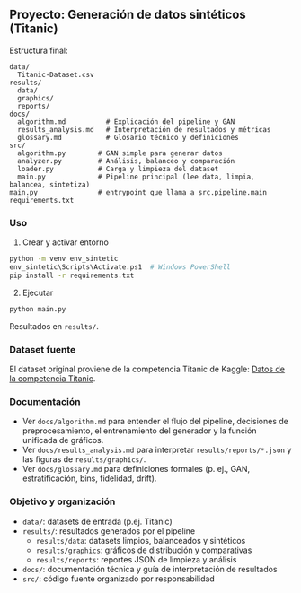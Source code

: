 ## Proyecto: Generación de datos sintéticos (Titanic)

Estructura final:

```
data/
  Titanic-Dataset.csv
results/
  data/
  graphics/
  reports/
docs/
  algorithm.md          # Explicación del pipeline y GAN
  results_analysis.md   # Interpretación de resultados y métricas
  glossary.md           # Glosario técnico y definiciones
src/
  algorithm.py        # GAN simple para generar datos
  analyzer.py         # Análisis, balanceo y comparación
  loader.py           # Carga y limpieza del dataset
  main.py             # Pipeline principal (lee data, limpia, balancea, sintetiza)
main.py               # entrypoint que llama a src.pipeline.main
requirements.txt
```

### Uso

1. Crear y activar entorno

```bash
python -m venv env_sintetic
env_sintetic\Scripts\Activate.ps1  # Windows PowerShell
pip install -r requirements.txt
```

2. Ejecutar

```bash
python main.py
```

Resultados en `results/`.

### Dataset fuente

El dataset original proviene de la competencia Titanic de Kaggle: [Datos de la competencia Titanic](https://www.kaggle.com/competitions/titanic/data).

### Documentación

- Ver `docs/algorithm.md` para entender el flujo del pipeline, decisiones de preprocesamiento, el entrenamiento del generador y la función unificada de gráficos.
- Ver `docs/results_analysis.md` para interpretar `results/reports/*.json` y las figuras de `results/graphics/`.
- Ver `docs/glossary.md` para definiciones formales (p. ej., GAN, estratificación, bins, fidelidad, drift).

### Objetivo y organización

- `data/`: datasets de entrada (p.ej. Titanic)
- `results/`: resultados generados por el pipeline
  - `results/data`: datasets limpios, balanceados y sintéticos
  - `results/graphics`: gráficos de distribución y comparativas
  - `results/reports`: reportes JSON de limpieza y análisis
- `docs/`: documentación técnica y guía de interpretación de resultados
- `src/`: código fuente organizado por responsabilidad
